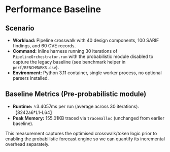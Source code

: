 # Performance Baseline

## Scenario
- **Workload:** Pipeline crosswalk with 40 design components, 100 SARIF findings, and 60 CVE records.
- **Command:** Inline harness running 30 iterations of `PipelineOrchestrator.run` with the probabilistic module disabled to capture the legacy baseline (see benchmark helper in `perf/BENCHMARKS.csv`).
- **Environment:** Python 3.11 container, single worker process, no optional parsers installed.

## Baseline Metrics (Pre-probabilistic module)
- **Runtime:** ≈3.4057ms per run (average across 30 iterations).【8242a6†L1-L64】
- **Peak Memory:** 155.01KB traced via `tracemalloc` (unchanged from earlier baseline).

This measurement captures the optimised crosswalk/token logic prior to enabling the probabilistic forecast engine so we can quantify its incremental overhead separately.
